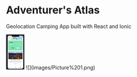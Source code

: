 # Adventurer's Atlas

Geolocation Camping App built with React and Ionic

<img src="images/Picture%201.png" width="10%">
![](images/Picture%201.png)
